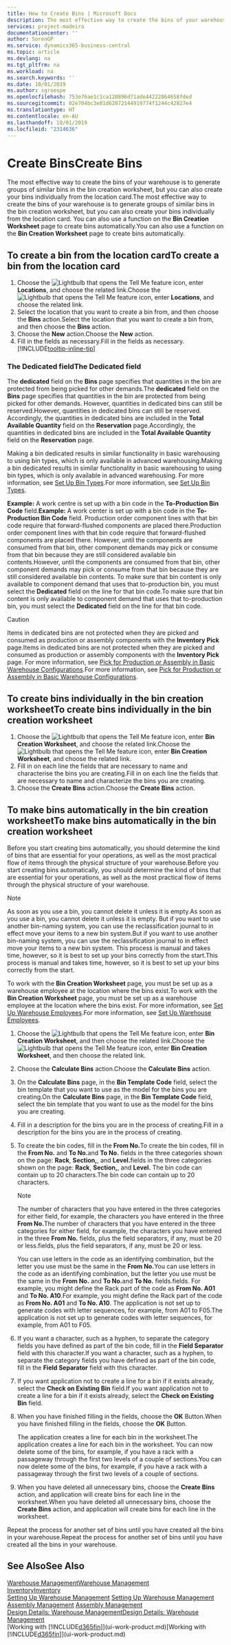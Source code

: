 ```yaml
---
title: How to Create Bins | Microsoft Docs
description: The most effective way to create the bins of your warehouse is to generate groups of similar bins in the bin creation worksheet, but you can also create your bins individually.
services: project-madeira
documentationcenter: ''
author: SorenGP
ms.service: dynamics365-business-central
ms.topic: article
ms.devlang: na
ms.tgt_pltfrm: na
ms.workload: na
ms.search.keywords: ''
ms.date: 10/01/2019
ms.author: sgroespe
ms.openlocfilehash: 753e76ae1c1ca120896d71ade44222864658fded
ms.sourcegitcommit: 02e704bc3e01d62072144919774f1244c42827e4
ms.translationtype: HT
ms.contentlocale: en-AU
ms.lasthandoff: 10/01/2019
ms.locfileid: "2314636"
---
```

# <a name="create-bins"></a><span data-ttu-id="a46f3-103">Create Bins</span><span class="sxs-lookup"><span data-stu-id="a46f3-103">Create Bins</span></span>
<span data-ttu-id="a46f3-104">The most effective way to create the bins of your warehouse is to generate groups of similar bins in the bin creation worksheet, but you can also create your bins individually from the location card.</span><span class="sxs-lookup"><span data-stu-id="a46f3-104">The most effective way to create the bins of your warehouse is to generate groups of similar bins in the bin creation worksheet, but you can also create your bins individually from the location card.</span></span> <span data-ttu-id="a46f3-105">You can also use a function on the **Bin Creation Worksheet** page to create bins automatically.</span><span class="sxs-lookup"><span data-stu-id="a46f3-105">You can also use a function on the **Bin Creation Worksheet** page to create bins automatically.</span></span>  

## <a name="to-create-a-bin-from-the-location-card"></a><span data-ttu-id="a46f3-106">To create a bin from the location card</span><span class="sxs-lookup"><span data-stu-id="a46f3-106">To create a bin from the location card</span></span>  
1.  <span data-ttu-id="a46f3-107">Choose the ![Lightbulb that opens the Tell Me feature](media/ui-search/search_small.png "Tell me what you want to do") icon, enter **Locations**, and choose the related link.</span><span class="sxs-lookup"><span data-stu-id="a46f3-107">Choose the ![Lightbulb that opens the Tell Me feature](media/ui-search/search_small.png "Tell me what you want to do") icon, enter **Locations**, and choose the related link.</span></span>  
2.  <span data-ttu-id="a46f3-108">Select the location that you want to create a bin from, and then choose the **Bins** action.</span><span class="sxs-lookup"><span data-stu-id="a46f3-108">Select the location that you want to create a bin from, and then choose the **Bins** action.</span></span>  
3. <span data-ttu-id="a46f3-109">Choose the **New** action.</span><span class="sxs-lookup"><span data-stu-id="a46f3-109">Choose the **New** action.</span></span>
4. <span data-ttu-id="a46f3-110">Fill in the fields as necessary.</span><span class="sxs-lookup"><span data-stu-id="a46f3-110">Fill in the fields as necessary.</span></span> [!INCLUDE[tooltip-inline-tip](includes/tooltip-inline-tip_md.md)]

### <a name="the-dedicated-field"></a><span data-ttu-id="a46f3-111">The Dedicated field</span><span class="sxs-lookup"><span data-stu-id="a46f3-111">The Dedicated field</span></span>
<span data-ttu-id="a46f3-112">The **dedicated** field on the **Bins** page specifies that quantities in the bin are protected from being picked for other demands.</span><span class="sxs-lookup"><span data-stu-id="a46f3-112">The **dedicated** field on the **Bins** page specifies that quantities in the bin are protected from being picked for other demands.</span></span> <span data-ttu-id="a46f3-113">However, quantities in dedicated bins can still be reserved.</span><span class="sxs-lookup"><span data-stu-id="a46f3-113">However, quantities in dedicated bins can still be reserved.</span></span> <span data-ttu-id="a46f3-114">Accordingly, the quantities in dedicated bins are included in the **Total Available Quantity** field on the **Reservation** page.</span><span class="sxs-lookup"><span data-stu-id="a46f3-114">Accordingly, the quantities in dedicated bins are included in the **Total Available Quantity** field on the **Reservation** page.</span></span>

<span data-ttu-id="a46f3-115">Making a bin dedicated results in similar functionality in basic warehousing to using bin types, which is only available in advanced warehousing.</span><span class="sxs-lookup"><span data-stu-id="a46f3-115">Making a bin dedicated results in similar functionality in basic warehousing to using bin types, which is only available in advanced warehousing.</span></span> <span data-ttu-id="a46f3-116">For more information, see [Set Up Bin Types](warehouse-how-to-set-up-bin-types.md).</span><span class="sxs-lookup"><span data-stu-id="a46f3-116">For more information, see [Set Up Bin Types](warehouse-how-to-set-up-bin-types.md).</span></span>

<span data-ttu-id="a46f3-117">**Example:** A work centre is set up with a bin code in the **To-Production Bin Code** field.</span><span class="sxs-lookup"><span data-stu-id="a46f3-117">**Example:** A work center is set up with a bin code in the **To-Production Bin Code** field.</span></span> <span data-ttu-id="a46f3-118">Production order component lines with that bin code require that forward-flushed components are placed there.</span><span class="sxs-lookup"><span data-stu-id="a46f3-118">Production order component lines with that bin code require that forward-flushed components are placed there.</span></span> <span data-ttu-id="a46f3-119">However, until the components are consumed from that bin, other component demands may pick or consume from that bin because they are still considered available bin contents.</span><span class="sxs-lookup"><span data-stu-id="a46f3-119">However, until the components are consumed from that bin, other component demands may pick or consume from that bin because they are still considered available bin contents.</span></span> <span data-ttu-id="a46f3-120">To make sure that bin content is only available to component demand that uses that to-production bin, you must select the **Dedicated** field on the line for that bin code.</span><span class="sxs-lookup"><span data-stu-id="a46f3-120">To make sure that bin content is only available to component demand that uses that to-production bin, you must select the **Dedicated** field on the line for that bin code.</span></span>

> [!Caution]
> <span data-ttu-id="a46f3-121">Items in dedicated bins are not protected when they are picked and consumed as production or assembly components with the **Inventory Pick** page.</span><span class="sxs-lookup"><span data-stu-id="a46f3-121">Items in dedicated bins are not protected when they are picked and consumed as production or assembly components with the **Inventory Pick** page.</span></span> <span data-ttu-id="a46f3-122">For more information, see [Pick for Production or Assembly in Basic Warehouse Configurations](warehouse-how-to-pick-for-production.md).</span><span class="sxs-lookup"><span data-stu-id="a46f3-122">For more information, see [Pick for Production or Assembly in Basic Warehouse Configurations](warehouse-how-to-pick-for-production.md).</span></span>

## <a name="to-create-bins-individually-in-the-bin-creation-worksheet"></a><span data-ttu-id="a46f3-123">To create bins individually in the bin creation worksheet</span><span class="sxs-lookup"><span data-stu-id="a46f3-123">To create bins individually in the bin creation worksheet</span></span>  
1.  <span data-ttu-id="a46f3-124">Choose the ![Lightbulb that opens the Tell Me feature](media/ui-search/search_small.png "Tell me what you want to do") icon, enter **Bin Creation Worksheet**, and choose the related link.</span><span class="sxs-lookup"><span data-stu-id="a46f3-124">Choose the ![Lightbulb that opens the Tell Me feature](media/ui-search/search_small.png "Tell me what you want to do") icon, enter **Bin Creation Worksheet**, and choose the related link.</span></span>  
2.  <span data-ttu-id="a46f3-125">Fill in on each line the fields that are necessary to name and characterise the bins you are creating.</span><span class="sxs-lookup"><span data-stu-id="a46f3-125">Fill in on each line the fields that are necessary to name and characterize the bins you are creating.</span></span>  
3.  <span data-ttu-id="a46f3-126">Choose the **Create Bins** action.</span><span class="sxs-lookup"><span data-stu-id="a46f3-126">Choose the **Create Bins** action.</span></span>  

## <a name="to-make-bins-automatically-in-the-bin-creation-worksheet"></a><span data-ttu-id="a46f3-127">To make bins automatically in the bin creation worksheet</span><span class="sxs-lookup"><span data-stu-id="a46f3-127">To make bins automatically in the bin creation worksheet</span></span>  
<span data-ttu-id="a46f3-128">Before you start creating bins automatically, you should determine the kind of bins that are essential for your operations, as well as the most practical flow of items through the physical structure of your warehouse.</span><span class="sxs-lookup"><span data-stu-id="a46f3-128">Before you start creating bins automatically, you should determine the kind of bins that are essential for your operations, as well as the most practical flow of items through the physical structure of your warehouse.</span></span>  

> [!NOTE]  
>  <span data-ttu-id="a46f3-129">As soon as you use a bin, you cannot delete it unless it is empty.</span><span class="sxs-lookup"><span data-stu-id="a46f3-129">As soon as you use a bin, you cannot delete it unless it is empty.</span></span> <span data-ttu-id="a46f3-130">But if you want to use another bin-naming system, you can use the reclassification journal to in effect move your items to a new bin system.</span><span class="sxs-lookup"><span data-stu-id="a46f3-130">But if you want to use another bin-naming system, you can use the reclassification journal to in effect move your items to a new bin system.</span></span> <span data-ttu-id="a46f3-131">This process is manual and takes time, however, so it is best to set up your bins correctly from the start.</span><span class="sxs-lookup"><span data-stu-id="a46f3-131">This process is manual and takes time, however, so it is best to set up your bins correctly from the start.</span></span>  

<span data-ttu-id="a46f3-132">To work with the **Bin Creation Worksheet** page, you must be set up as a warehouse employee at the location where the bins exist.</span><span class="sxs-lookup"><span data-stu-id="a46f3-132">To work with the **Bin Creation Worksheet** page, you must be set up as a warehouse employee at the location where the bins exist.</span></span> <span data-ttu-id="a46f3-133">For more information, see [Set Up Warehouse Employees](warehouse-how-to-set-up-warehouse-employees.md).</span><span class="sxs-lookup"><span data-stu-id="a46f3-133">For more information, see [Set Up Warehouse Employees](warehouse-how-to-set-up-warehouse-employees.md).</span></span>    

1.  <span data-ttu-id="a46f3-134">Choose the ![Lightbulb that opens the Tell Me feature](media/ui-search/search_small.png "Tell me what you want to do") icon, enter **Bin Creation Worksheet**, and then choose the related link.</span><span class="sxs-lookup"><span data-stu-id="a46f3-134">Choose the ![Lightbulb that opens the Tell Me feature](media/ui-search/search_small.png "Tell me what you want to do") icon, enter **Bin Creation Worksheet**, and then choose the related link.</span></span>  
2.  <span data-ttu-id="a46f3-135">Choose the **Calculate Bins** action.</span><span class="sxs-lookup"><span data-stu-id="a46f3-135">Choose the **Calculate Bins** action.</span></span>
3. <span data-ttu-id="a46f3-136">On the **Calculate Bins** page, in the **Bin Template Code** field, select the bin template that you want to use as the model for the bins you are creating.</span><span class="sxs-lookup"><span data-stu-id="a46f3-136">On the **Calculate Bins** page, in the **Bin Template Code** field, select the bin template that you want to use as the model for the bins you are creating.</span></span>
4.  <span data-ttu-id="a46f3-137">Fill in a description for the bins you are in the process of creating.</span><span class="sxs-lookup"><span data-stu-id="a46f3-137">Fill in a description for the bins you are in the process of creating.</span></span>  
5.  <span data-ttu-id="a46f3-138">To create the bin codes, fill in the **From No.**</span><span class="sxs-lookup"><span data-stu-id="a46f3-138">To create the bin codes, fill in the **From No.**</span></span> <span data-ttu-id="a46f3-139">and **To No.**</span><span class="sxs-lookup"><span data-stu-id="a46f3-139">and **To No.**</span></span> <span data-ttu-id="a46f3-140">fields in the three categories shown on the page: **Rack**, **Section,**, and **Level.**</span><span class="sxs-lookup"><span data-stu-id="a46f3-140">fields in the three categories shown on the page: **Rack**, **Section,**, and **Level.**</span></span> <span data-ttu-id="a46f3-141">The bin code can contain up to 20 characters.</span><span class="sxs-lookup"><span data-stu-id="a46f3-141">The bin code can contain up to 20 characters.</span></span>  

    > [!NOTE]  
    >  <span data-ttu-id="a46f3-142">The number of characters that you have entered in the three categories for either field, for example, the characters you have entered in the three **From No.**</span><span class="sxs-lookup"><span data-stu-id="a46f3-142">The number of characters that you have entered in the three categories for either field, for example, the characters you have entered in the three **From No.**</span></span> <span data-ttu-id="a46f3-143">fields, plus the field separators, if any, must be 20 or less.</span><span class="sxs-lookup"><span data-stu-id="a46f3-143">fields, plus the field separators, if any, must be 20 or less.</span></span>  

     <span data-ttu-id="a46f3-144">You can use letters in the code as an identifying combination, but the letter you use must be the same in the **From No.**</span><span class="sxs-lookup"><span data-stu-id="a46f3-144">You can use letters in the code as an identifying combination, but the letter you use must be the same in the **From No.**</span></span> <span data-ttu-id="a46f3-145">and **To No.**</span><span class="sxs-lookup"><span data-stu-id="a46f3-145">and **To No.**</span></span> <span data-ttu-id="a46f3-146">fields.</span><span class="sxs-lookup"><span data-stu-id="a46f3-146">fields.</span></span> <span data-ttu-id="a46f3-147">For example, you might define the Rack part of the code as **From No. A01** and **To No. A10**.</span><span class="sxs-lookup"><span data-stu-id="a46f3-147">For example, you might define the Rack part of the code as **From No. A01** and **To No. A10**.</span></span> <span data-ttu-id="a46f3-148">The application is not set up to generate codes with letter sequences, for example, from A01 to F05.</span><span class="sxs-lookup"><span data-stu-id="a46f3-148">The application is not set up to generate codes with letter sequences, for example, from A01 to F05.</span></span>  

6.  <span data-ttu-id="a46f3-149">If you want a character, such as a hyphen, to separate the category fields you have defined as part of the bin code, fill in the **Field Separator** field with this character.</span><span class="sxs-lookup"><span data-stu-id="a46f3-149">If you want a character, such as a hyphen, to separate the category fields you have defined as part of the bin code, fill in the **Field Separator** field with this character.</span></span>  
7.  <span data-ttu-id="a46f3-150">If you want application not to create a line for a bin if it exists already, select the **Check on Existing Bin** field.</span><span class="sxs-lookup"><span data-stu-id="a46f3-150">If you want application not to create a line for a bin if it exists already, select the **Check on Existing Bin** field.</span></span>  
8. <span data-ttu-id="a46f3-151">When you have finished filling in the fields, choose the **OK** Button.</span><span class="sxs-lookup"><span data-stu-id="a46f3-151">When you have finished filling in the fields, choose the **OK** Button.</span></span>

    <span data-ttu-id="a46f3-152">The application creates a line for each bin in the worksheet.</span><span class="sxs-lookup"><span data-stu-id="a46f3-152">The application creates a line for each bin in the worksheet.</span></span> <span data-ttu-id="a46f3-153">You can now delete some of the bins, for example, if you have a rack with a passageway through the first two levels of a couple of sections.</span><span class="sxs-lookup"><span data-stu-id="a46f3-153">You can now delete some of the bins, for example, if you have a rack with a passageway through the first two levels of a couple of sections.</span></span>  

9. <span data-ttu-id="a46f3-154">When you have deleted all unnecessary bins, choose the **Create Bins** action, and application will create bins for each line in the worksheet.</span><span class="sxs-lookup"><span data-stu-id="a46f3-154">When you have deleted all unnecessary bins, choose the **Create Bins** action, and application will create bins for each line in the worksheet.</span></span>  

<span data-ttu-id="a46f3-155">Repeat the process for another set of bins until you have created all the bins in your warehouse.</span><span class="sxs-lookup"><span data-stu-id="a46f3-155">Repeat the process for another set of bins until you have created all the bins in your warehouse.</span></span>  

## <a name="see-also"></a><span data-ttu-id="a46f3-156">See Also</span><span class="sxs-lookup"><span data-stu-id="a46f3-156">See Also</span></span>  
[<span data-ttu-id="a46f3-157">Warehouse Management</span><span class="sxs-lookup"><span data-stu-id="a46f3-157">Warehouse Management</span></span>](warehouse-manage-warehouse.md)  
[<span data-ttu-id="a46f3-158">Inventory</span><span class="sxs-lookup"><span data-stu-id="a46f3-158">Inventory</span></span>](inventory-manage-inventory.md)  
<span data-ttu-id="a46f3-159">[Setting Up Warehouse Management](warehouse-setup-warehouse.md)   </span><span class="sxs-lookup"><span data-stu-id="a46f3-159">[Setting Up Warehouse Management](warehouse-setup-warehouse.md)   </span></span>  
<span data-ttu-id="a46f3-160">[Assembly Management](assembly-assemble-items.md)  </span><span class="sxs-lookup"><span data-stu-id="a46f3-160">[Assembly Management](assembly-assemble-items.md)  </span></span>  
[<span data-ttu-id="a46f3-161">Design Details: Warehouse Management</span><span class="sxs-lookup"><span data-stu-id="a46f3-161">Design Details: Warehouse Management</span></span>](design-details-warehouse-management.md)  
<span data-ttu-id="a46f3-162">[Working with [!INCLUDE[d365fin](includes/d365fin_md.md)]](ui-work-product.md)</span><span class="sxs-lookup"><span data-stu-id="a46f3-162">[Working with [!INCLUDE[d365fin](includes/d365fin_md.md)]](ui-work-product.md)</span></span>
